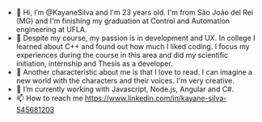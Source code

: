 - 👋 Hi, I’m @KayaneSilva and I'm 23 years old. I'm from São João del Rei (MG) and I'm finishing my graduation at Control and Automation engineering at UFLA.
- 👀 Despite my course, my passion is in development and UX. In college I learned about C++ and found out how much I liked coding. I focus my experiences during the course in this area and did my scientific initiation, internship and Thesis as a developer.
- 👀 Another characteristic about me is that I love to read. I can imagine a new world with the characters and their voices. I'm very creative.
- 🌱 I’m currently working with Javascript, Node.js, Angular and C#.
- 📫 How to reach me https://www.linkedin.com/in/kayane-silva-545681203

<!---
KayaneSilva/KayaneSilva is a ✨ special ✨ repository because its `README.md` (this file) appears on your GitHub profile.
You can click the Preview link to take a look at your changes.
--->

